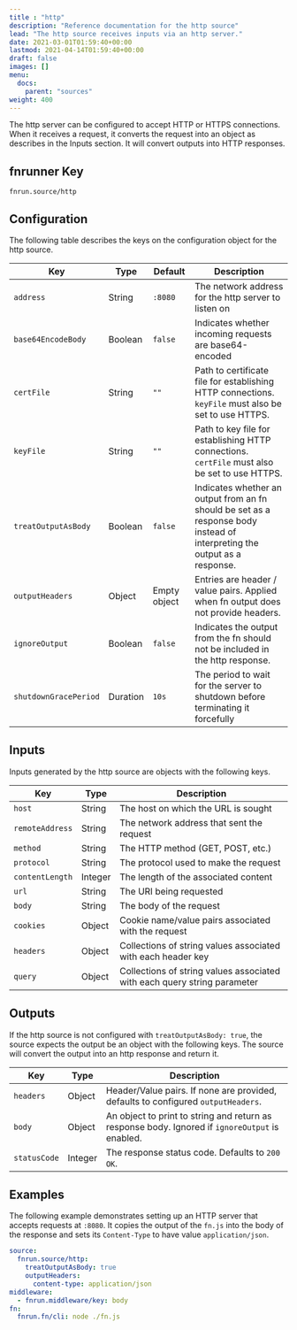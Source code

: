 ```yaml
---
title : "http"
description: "Reference documentation for the http source"
lead: "The http source receives inputs via an http server."
date: 2021-03-01T01:59:40+00:00
lastmod: 2021-04-14T01:59:40+00:00
draft: false
images: []
menu:
  docs:
    parent: "sources"
weight: 400
---
```


The http server can be configured to accept HTTP or HTTPS connections. When it
receives a request, it converts the request into an object as describes in the 
Inputs section. It will convert outputs into HTTP responses.

## fnrunner Key
`fnrun.source/http`

## Configuration
The following table describes the keys on the configuration object for the http
source.

| Key                   | Type     | Default      | Description                                                                                                               |
|-----------------------|----------|--------------|---------------------------------------------------------------------------------------------------------------------------|
| `address`             | String   | `:8080`      | The network address for the http server to listen on                                                                      |
| `base64EncodeBody`    | Boolean  | `false`      | Indicates whether incoming requests are base64-encoded                                                                    |
| `certFile`            | String   | `""`         | Path to certificate file for establishing HTTP connections. `keyFile` must also be set to use HTTPS.                      |
| `keyFile`             | String   | `""`         | Path to key file for establishing HTTP connections. `certFile` must also be set to use HTTPS.                             |
| `treatOutputAsBody`   | Boolean  | `false`      | Indicates whether an output from an fn should be set as a response body instead of interpreting the output as a response. |
| `outputHeaders`       | Object   | Empty object | Entries are header / value pairs. Applied when fn output does not provide headers.                                        |
| `ignoreOutput`        | Boolean  | `false`      | Indicates the output from the fn should not be included in the http response.                                             |
| `shutdownGracePeriod` | Duration | `10s`        | The period to wait for the server to shutdown before terminating it forcefully                                            |


## Inputs
Inputs generated by the http source are objects with the following keys.

| Key             | Type    | Description                                                              |
|-----------------|---------|--------------------------------------------------------------------------|
| `host`          | String  | The host on which the URL is sought                                      |
| `remoteAddress` | String  | The network address that sent the request                                |
| `method`        | String  | The HTTP method (GET, POST, etc.)                                        |
| `protocol`      | String  | The protocol used to make the request                                    |
| `contentLength` | Integer | The length of the associated content                                     |
| `url`           | String  | The URI being requested                                                  |
| `body`          | String  | The body of the request                                                  |
| `cookies`       | Object  | Cookie name/value pairs associated with the request                      |
| `headers`       | Object  | Collections of string values associated with each header key             |
| `query`         | Object  | Collections of string values associated with each query string parameter |

## Outputs
If the http source is not configured with `treatOutputAsBody: true`, the source
expects the output be an object with the following keys. The source will convert
the output into an http response and return it.

| Key          | Type    | Description                                                                                     |
|--------------|---------|-------------------------------------------------------------------------------------------------|
| `headers`    | Object  | Header/Value pairs. If none are provided, defaults to configured `outputHeaders`.              |
| `body`       | Object  | An object to print to string and return as response body. Ignored if `ignoreOutput` is enabled. |
| `statusCode` | Integer | The response status code. Defaults to `200 OK`.                                                 |


## Examples
The following example demonstrates setting up an HTTP server that accepts
requests at `:8080`. It copies the output of the `fn.js` into the body of the
response and sets its `Content-Type` to have value `application/json`.

```yaml
source: 
  fnrun.source/http:
    treatOutputAsBody: true
    outputHeaders:
      content-type: application/json
middleware:
  - fnrun.middleware/key: body
fn: 
  fnrun.fn/cli: node ./fn.js
```